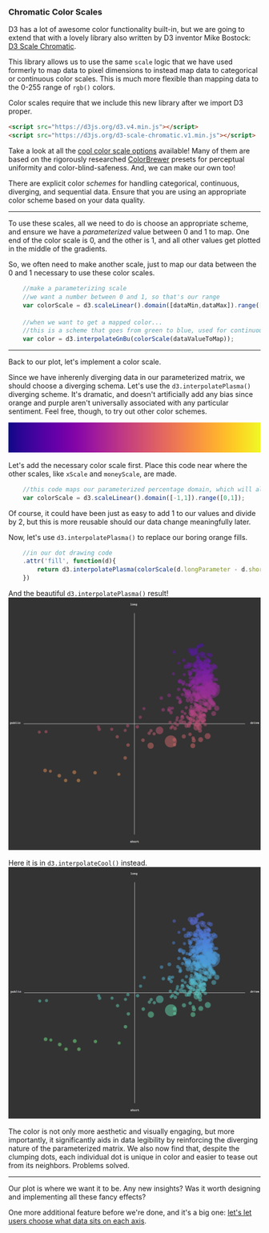 ### Chromatic Color Scales

D3 has a lot of awesome color functionality built-in, but we are going to extend that with a lovely library also written by D3 inventor Mike Bostock: [D3 Scale Chromatic](https://github.com/d3/d3-scale-chromatic).

This library allows us to use the same `scale` logic that we have used formerly to map data to pixel dimensions to instead map data to categorical or continuous color scales. This is much more flexible than mapping data to the 0-255 range of `rgb()` colors.

Color scales require that we include this new library after we import D3 proper.

```html
<script src="https://d3js.org/d3.v4.min.js"></script>
<script src="https://d3js.org/d3-scale-chromatic.v1.min.js"></script>
```

Take a look at all the [cool color scale options](https://github.com/d3/d3-scale-chromatic) available! Many of them are based on the rigorously researched [ColorBrewer](http://colorbrewer2.org/#type=sequential&scheme=BuGn&n=3) presets for perceptual uniformity and color-blind-safeness. And, we can make our own too!

There are explicit color *schemes* for handling categorical, continuous, diverging, and sequential data. Ensure that you are using an appropriate color scheme based on your data quality.

-----

To use these scales, all we need to do is choose an appropriate scheme, and ensure we have a *parameterized* value between 0 and 1 to map. One end of the color scale is 0, and the other is 1, and all other values get plotted in the middle of the gradients. 

So, we often need to make another scale, just to map our data between the 0 and 1 necessary to use these color scales.

```js
	//make a parameterizing scale
	//we want a number between 0 and 1, so that's our range
	var colorScale = d3.scaleLinear().domain([dataMin,dataMax]).range([0,1]);

	//when we want to get a mapped color...
	//this is a scheme that goes from green to blue, used for continuous data	
	var color = d3.interpolateGnBu(colorScale(dataValueToMap));


```	

-----

Back to our plot, let's implement a color scale.

Since we have inherenly diverging data in our parameterized matrix, we should choose a diverging schema. Let's use the `d3.interpolatePlasma()` diverging scheme. It's dramatic, and doesn't artificially add any bias since orange and purple aren't universally associated with any particular sentiment. Feel free, though, to try out other color schemes.

![plasma scheme](https://raw.githubusercontent.com/d3/d3-scale-chromatic/master/img/plasma.png)

Let's add the necessary color scale first. Place this code near where the other scales, like `xScale` and `moneyScale`, are made. 

```js
	//this code maps our parameterized percentage domain, which will always be between -1 and 1, to 0 and 1.
	var colorScale = d3.scaleLinear().domain([-1,1]).range([0,1]);
```

Of course, it could have been just as easy to add 1 to our values and divide by 2, but this is more reusable should our data change meaningfully later.

Now, let's use `d3.interpolatePlasma()` to replace our boring orange fills.

```js
	//in our dot drawing code
	.attr('fill', function(d){
		return d3.interpolatePlasma(colorScale(d.longParameter - d.shortParameter));
	})
```

And the beautiful `d3.interpolatePlasma()` result!
![plasma](plasma.png)

Here it is in `d3.interpolateCool()` instead.
![cool](cool.png)

The color is not only more aesthetic and visually engaging, but more importantly, it significantly aids in data legibility by reinforcing the diverging nature of the parameterized matrix. We also now find that, despite the clumping dots, each individual dot is unique in color and easier to tease out from its neighbors. Problems solved.

-----

Our plot is where we want it to be. Any new insights? Was it worth designing and implementing all these fancy effects?

One more additional feature before we're done, and it's a big one: [let's let users choose what data sits on each axis](change_data.md).





